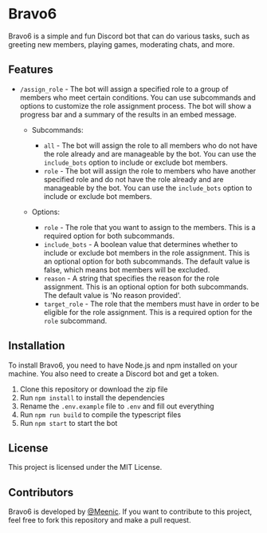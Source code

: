 # Bravo6

Bravo6 is a simple and fun Discord bot that can do various tasks, such as greeting new members, playing games, moderating chats, and more.

## Features

-  `/assign_role` - The bot will assign a specified role to a group of members who meet certain conditions. You can use subcommands and options to customize the role assignment process. The bot will show a progress bar and a summary of the results in an embed message.

   -  Subcommands:
      -  `all` - The bot will assign the role to all members who do not have the role already and are manageable by the bot. You can use the `include_bots` option to include or exclude bot members.
      -  `role` - The bot will assign the role to members who have another specified role and do not have the role already and are manageable by the bot. You can use the `include_bots` option to include or exclude bot members.
   -  Options:

      -  `role` - The role that you want to assign to the members. This is a required option for both subcommands.
      -  `include_bots` - A boolean value that determines whether to include or exclude bot members in the role assignment. This is an optional option for both subcommands. The default value is false, which means bot members will be excluded.
      -  `reason` - A string that specifies the reason for the role assignment. This is an optional option for both subcommands. The default value is 'No reason provided'.
      -  `target_role` - The role that the members must have in order to be eligible for the role assignment. This is a required option for the `role` subcommand.

## Installation

To install Bravo6, you need to have Node.js and npm installed on your machine. You also need to create a Discord bot and get a token.

1. Clone this repository or download the zip file
2. Run `npm install` to install the dependencies
3. Rename the `.env.example` file to `.env` and fill out everything
4. Run `npm run build` to compile the typescript files
5. Run `npm start` to start the bot

## License

This project is licensed under the MIT License.

## Contributors

Bravo6 is developed by [@Meenic](https://github.com/Meenic). If you want to contribute to this project, feel free to fork this repository and make a pull request.
